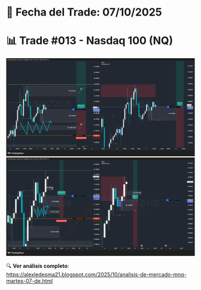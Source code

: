 # 📅 Fecha del Trade: 07/10/2025
# 📊 Trade #013 - Nasdaq 100 (NQ)

![Gráfico del Trade](trade_013.png) <!-- Asegúrate que el nombre coincida exactamente -->
![Gráfico del Trade](trade_013-2.png) <!-- Asegúrate que el nombre coincida exactamente -->


🔍 **Ver análisis completo**: https://alexledesma21.blogspot.com/2025/10/analisis-de-mercado-mnq-martes-07-de.html